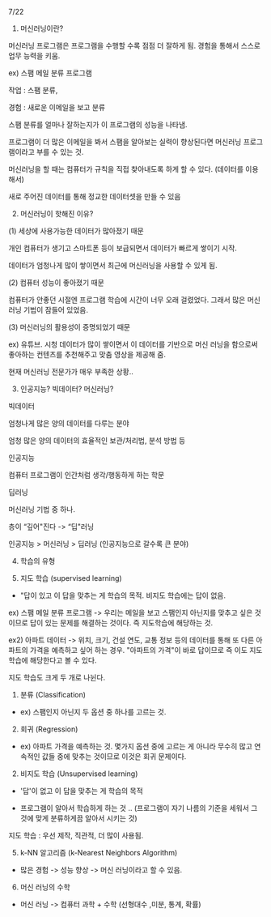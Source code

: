 7/22

1. 머신러닝이란?

머신러닝 프로그램은 프로그램을 수행할 수록 점점 더 잘하게 됨. 경험을 통해서 스스로 업무 
능력을 키움.

ex) 스팸 메일 분류 프로그램

작업 : 스팸 분류,

경험 : 새로운 이메일을 보고 분류

스팸 분류를 얼마나 잘하는지가 이 프로그램의 성능을 나타냄.

프로그램이 더 많은 이메일을 봐서 스팸을 알아보는 실력이 향상된다면 머신러닝 프로그램이라고 부를 수 있는 것.


머신러닝을 할 때는 컴퓨터가 규칙을 직접 찾아내도록 하게 할 수 있다. (데이터를 이용해서)

새로 주어진 데이터를 통해 정교한 데이터셋을 만들 수 있음



2. 머신러닝이 핫해진 이유?

(1) 세상에 사용가능한 데이터가 많아졌기 때문

개인 컴퓨터가 생기고 스마트폰 등이 보급되면서 데이터가 빠르게 쌓이기 시작.

데이터가 엄청나게 많이 쌓이면서 최근에 머신러닝을 사용할 수 있게 됨.

(2) 컴퓨터 성능이 좋아졌기 때문

컴퓨터가 안좋던 시절엔 프로그램 학습에 시간이 너무 오래 걸렸었다. 그래서 많은 머신러닝 
기법이 잠들어 있었음.

(3) 머신러닝의 활용성이 증명되었기 때문

ex) 유튜브. 시청 데이터가 많이 쌓이면서 이 데이터를 기반으로 머신 러닝을 함으로써 
좋아하는 컨텐츠를 추천해주고 맞춤 영상을 제공해 줌.

현재 머신러닝 전문가가 매우 부족한 상황..


3. 인공지능? 빅데이터? 머신러닝?

빅데이터

엄청나게 많은 양의 데이터를 다루는 분야

엄청 많은 양의 데이터의 효율적인 보관/처리법, 분석 방법 등

인공지능

컴퓨터 프로그램이 인간처럼 생각/행동하게 하는 학문

딥러닝

머신러닝 기법 중 하나.

층이 “깊어"진다 -> “딥"러닝

인공지능 > 머신러닝 > 딥러닝 (인공지능으로 갈수록 큰 분야)


4. 학습의 유형

1. 지도 학습 (supervised learning)

- "답이 있고 이 답을 맞추는 게 학습의 목적. 비지도 학습에는 답이 없음.

ex) 스팸 메일 분류 프로그램 -> 우리는 메일을 보고 스팸인지 아닌지를 맞추고 싶은 것이므로 답이 있는 문제를 해결하는 것이다. 즉 지도학습에 해당하는 것.

ex2) 아파트 데이터 -> 위치, 크기, 건설 연도, 교통 정보 등의 데이터를 통해 또 다른 아파트의 가격을 예측하고 싶어 하는 경우. "아파트의 가격"이 바로 답이므로 즉 이도 지도학습에 해당한다고 볼 수 있다.

지도 학습도 크게 두 개로 나뉜다.

1. 분류 (Classification)

- ex) 스팸인지 아닌지 두 옵션 중 하나를 고르는 것.

2. 회귀 (Regression)

- ex) 아파트 가격을 예측하는 것. 몇가지 옵션 중에 고르는 게 아니라 무수히 많고 연속적인 값들 중에 맞추는 것이므로 이것은 회귀 문제이다.


2. 비지도 학습 (Unsupervised learning)

- '답'이 없고 이 답을 맞추는 게 학습의 목적

- 프로그램이 알아서 학습하게 하는 것 .. (프로그램이 자기 나름의 기준을 세워서 그것에 맞게 분류하게끔 알아서 시키는 것)

지도 학습 : 우선 제작, 직관적, 더 많이 사용됨.

5. k-NN 알고리즘 (k-Nearest Neighbors Algorithm)

- 많은 경험 -> 성능 향상 -> 머신 러닝이라고 할 수 있음.

6. 머신 러닝의 수학

- 머신 러닝 -> 컴퓨터 과학 + 수학 (선형대수 ,미분, 통계, 확률)